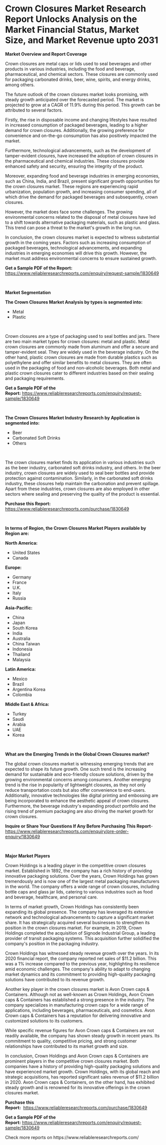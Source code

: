<p><h1>Crown Closures Market Research Report Unlocks Analysis on the Market Financial Status, Market Size, and Market Revenue upto 2031</h1></p><p><strong>Market Overview and Report Coverage</strong></p>
<p><p>Crown closures are metal caps or lids used to seal beverages and other products in various industries, including the food and beverage, pharmaceutical, and chemical sectors. These closures are commonly used for packaging carbonated drinks, beer, wine, spirits, and energy drinks, among others.</p><p>The future outlook of the crown closures market looks promising, with steady growth anticipated over the forecasted period. The market is projected to grow at a CAGR of 11.9% during this period. This growth can be attributed to several factors.</p><p>Firstly, the rise in disposable income and changing lifestyles have resulted in increased consumption of packaged beverages, leading to a higher demand for crown closures. Additionally, the growing preference for convenience and on-the-go consumption has also positively impacted the market.</p><p>Furthermore, technological advancements, such as the development of tamper-evident closures, have increased the adoption of crown closures in the pharmaceutical and chemical industries. These closures provide enhanced safety and security, ensuring the integrity of the product.</p><p>Moreover, expanding food and beverage industries in emerging economies, such as China, India, and Brazil, present significant growth opportunities for the crown closures market. These regions are experiencing rapid urbanization, population growth, and increasing consumer spending, all of which drive the demand for packaged beverages and subsequently, crown closures.</p><p>However, the market does face some challenges. The growing environmental concerns related to the disposal of metal closures have led to a shift towards alternative packaging materials, such as plastic and glass. This trend can pose a threat to the market's growth in the long run.</p><p>In conclusion, the crown closures market is expected to witness substantial growth in the coming years. Factors such as increasing consumption of packaged beverages, technological advancements, and expanding industries in emerging economies will drive this growth. However, the market must address environmental concerns to ensure sustained growth.</p></p>
<p><strong>Get a Sample PDF of the Report:</strong> <a href="https://www.reliableresearchreports.com/enquiry/request-sample/1830649">https://www.reliableresearchreports.com/enquiry/request-sample/1830649</a></p>
<p>&nbsp;</p>
<p><strong>Market Segmentation</strong></p>
<p><strong>The Crown Closures Market Analysis by types is segmented into:</strong></p>
<p><ul><li>Metal</li><li>Plastic</li></ul></p>
<p>&nbsp;</p>
<p><p>Crown closures are a type of packaging used to seal bottles and jars. There are two main market types for crown closures: metal and plastic. Metal crown closures are commonly made from aluminum and offer a secure and tamper-evident seal. They are widely used in the beverage industry. On the other hand, plastic crown closures are made from durable plastics such as polyethylene and offer similar benefits to metal closures. They are often used in the packaging of food and non-alcoholic beverages. Both metal and plastic crown closures cater to different industries based on their sealing and packaging requirements.</p></p>
<p><strong>Get a Sample PDF of the Report:</strong>&nbsp;<a href="https://www.reliableresearchreports.com/enquiry/request-sample/1830649">https://www.reliableresearchreports.com/enquiry/request-sample/1830649</a></p>
<p>&nbsp;</p>
<p><strong>The Crown Closures Market Industry Research by Application is segmented into:</strong></p>
<p><ul><li>Beer</li><li>Carbonated Soft Drinks</li><li>Others</li></ul></p>
<p>&nbsp;</p>
<p><p>The crown closures market finds its application in various industries such as the beer industry, carbonated soft drinks industry, and others. In the beer industry, crown closures are widely used to seal beer bottles and provide protection against contamination. Similarly, in the carbonated soft drinks industry, these closures help maintain the carbonation and prevent spillage. Apart from these industries, crown closures are also employed in other sectors where sealing and preserving the quality of the product is essential.</p></p>
<p><strong>Purchase this Report:</strong>&nbsp; <a href="https://www.reliableresearchreports.com/purchase/1830649">https://www.reliableresearchreports.com/purchase/1830649</a></p>
<p>&nbsp;</p>
<p><strong>In terms of Region, the Crown Closures Market Players available by Region are:</strong></p>
<p>
    <p> <strong> North America: </strong>
        <ul>
            <li>United States</li>
            <li>Canada</li>
        </ul>
        </p> 
    <p> <strong> Europe: </strong>
        <ul>
            <li>Germany</li>
            <li>France</li>
            <li>U.K.</li>
            <li>Italy</li>
            <li>Russia</li>
        </ul>
        </p> 
    <p> <strong> Asia-Pacific: </strong>
        <ul>
            <li>China</li>
            <li>Japan</li>
            <li>South Korea</li>
            <li>India</li>
            <li>Australia</li>
            <li>China Taiwan</li>
            <li>Indonesia</li>
            <li>Thailand</li>
            <li>Malaysia</li>
        </ul>
        </p> 
    <p> <strong> Latin America: </strong>
        <ul>
            <li>Mexico</li>
            <li>Brazil</li>
            <li>Argentina Korea</li>
            <li>Colombia</li>
        </ul>
        </p> 
    <p> <strong> Middle East & Africa: </strong>
        <ul>
            <li>Turkey</li>
            <li>Saudi</li>
            <li>Arabia</li>
            <li>UAE</li>
            <li>Korea</li>
        </ul>
    </p>
    </p>
<p>&nbsp;</p>
<p><strong>What are the Emerging Trends in the Global Crown Closures market?</strong></p>
<p><p>The global crown closures market is witnessing emerging trends that are expected to shape its future growth. One such trend is the increasing demand for sustainable and eco-friendly closure solutions, driven by the growing environmental concerns among consumers. Another emerging trend is the rise in popularity of lightweight closures, as they not only reduce transportation costs but also offer convenience to end-users. Additionally, innovative technologies like digital printing and embossing are being incorporated to enhance the aesthetic appeal of crown closures. Furthermore, the beverage industry's expanding product portfolio and the rising trend of premium packaging are also driving the market growth for crown closures.</p></p>
<p><strong>Inquire or Share Your Questions If Any Before Purchasing This Report</strong>- <a href="https://www.reliableresearchreports.com/enquiry/pre-order-enquiry/1830649">https://www.reliableresearchreports.com/enquiry/pre-order-enquiry/1830649</a></p>
<p>&nbsp;</p>
<p><strong>Major Market Players</strong></p>
<p><p>Crown Holdings is a leading player in the competitive crown closures market. Established in 1892, the company has a rich history of providing innovative packaging solutions. Over the years, Crown Holdings has grown tremendously and is now one of the largest metal packaging manufacturers in the world. The company offers a wide range of crown closures, including bottle caps and glass jar lids, catering to various industries such as food and beverage, healthcare, and personal care.</p><p>In terms of market growth, Crown Holdings has consistently been expanding its global presence. The company has leveraged its extensive network and technological advancements to capture a significant market share. It has strategically acquired several businesses to strengthen its position in the crown closures market. For example, in 2019, Crown Holdings completed the acquisition of Signode Industrial Group, a leading provider of transit packaging systems. This acquisition further solidified the company's position in the packaging industry.</p><p>Crown Holdings has witnessed steady revenue growth over the years. In its 2020 financial report, the company reported net sales of $11.2 billion. This was a 1% increase compared to the previous year, highlighting its resilience amid economic challenges. The company's ability to adapt to changing market dynamics and its commitment to providing high-quality packaging solutions have contributed to its revenue growth.</p><p>Another key player in the crown closures market is Avon Crown caps & Containers. Although not as well-known as Crown Holdings, Avon Crown caps & Containers has established a strong presence in the industry. The company specializes in manufacturing crown caps for a wide range of applications, including beverages, pharmaceuticals, and cosmetics. Avon Crown caps & Containers has a reputation for delivering innovative and customized solutions to its customers.</p><p>While specific revenue figures for Avon Crown caps & Containers are not readily available, the company has shown steady growth in recent years. Its commitment to quality, competitive pricing, and strong customer relationships have contributed to its market growth and size.</p><p>In conclusion, Crown Holdings and Avon Crown caps & Containers are prominent players in the competitive crown closures market. Both companies have a history of providing high-quality packaging solutions and have experienced market growth. Crown Holdings, with its global reach and strategic acquisitions, has reported significant sales revenue of $11.2 billion in 2020. Avon Crown caps & Containers, on the other hand, has exhibited steady growth and is renowned for its innovative offerings in the crown closures market.</p></p>
<p><strong>Purchase this Report:</strong>&nbsp;&nbsp;<a href="https://www.reliableresearchreports.com/purchase/1830649">https://www.reliableresearchreports.com/purchase/1830649</a></p>
<p></p>
<p><strong>Get a Sample PDF of the Report:</strong>&nbsp;<a href="https://www.reliableresearchreports.com/enquiry/request-sample/1830649">https://www.reliableresearchreports.com/enquiry/request-sample/1830649</a></p>
<p>Check more reports on https://www.reliableresearchreports.com/</p>